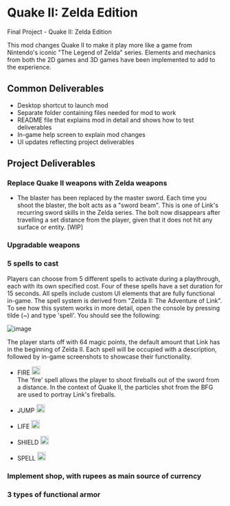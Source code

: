 # Quake II: Zelda Edition

Final Project - Quake II: Zelda Edition

This mod changes Quake II to make it play more like a game from Nintendo's iconic "The Legend of Zelda" series. Elements and mechanics from both the 2D games and 3D games have been implemented to add to the experience.

## Common Deliverables
* Desktop shortcut to launch mod
* Separate folder containing files needed for mod to work
* README file that explains mod in detail and shows how to test deliverables
* In-game help screen to explain mod changes
* UI updates reflecting project deliverables

## Project Deliverables

### Replace Quake II weapons with Zelda weapons
* The blaster has been replaced by the master sword. Each time you shoot the blaster, the bolt acts as a "sword beam". This is one of Link's recurring sword skills in the Zelda series. The bolt now disappears after travelling a set distance from the player, given that it does not hit any surface or entity. [WIP]

### Upgradable weapons

### 5 spells to cast
Players can choose from 5 different spells to activate during a playthrough, each with its own specified cost. Four of these spells have a set duration for 15 seconds. All spells include custom UI elements that are fully functional in-game. The spell system is derived from "Zelda II: The Adventure of Link". To see how this system works in more detail, open the console by pressing tilde (~) and type 'spell'. You should see the following:

![image](https://user-images.githubusercontent.com/90282143/167352895-158aae8b-4fd3-42d3-b364-92eb1a03d1c4.png)

The player starts off with 64 magic points, the default amount that Link has in the beginning of Zelda II. Each spell will be occupied with a description, followed by in-game screenshots to showcase their functionality.

* FIRE <img src = "https://user-images.githubusercontent.com/90282143/167357467-9837de00-9236-4491-b7a4-3ea8f9c37bd0.png" width = "20" height = "20"> <br />
The 'fire' spell allows the player to shoot fireballs out of the sword from a distance. In the context of Quake II, the particles shot from the BFG are used to portray Link's fireballs.

* JUMP <img src = "https://user-images.githubusercontent.com/90282143/167356941-f19b8dcf-07e6-45fd-bc7a-5bdda1118803.png" width = "20" height = "20"> <br />


* LIFE <img src = "https://user-images.githubusercontent.com/90282143/167357160-bad759af-77d7-407c-8bff-bf2d9fd1a86e.png" width = "20" height = "20"> <br />


* SHIELD <img src = "https://user-images.githubusercontent.com/90282143/167357215-b0378adf-0894-4740-b8dc-70d72ddf8365.png" width = "20" height = "20"> <br />


* SPELL <img src = "https://user-images.githubusercontent.com/90282143/167357318-7569d747-6f9d-4af8-82e7-3ed950807b66.png" width = "20" height = "20"> <br />


### Implement shop, with rupees as main source of currency

### 3 types of functional armor
